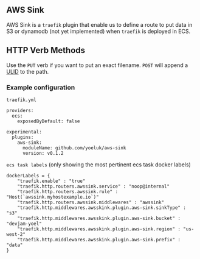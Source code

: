 ## AWS Sink

AWS Sink is a `traefik` plugin that enable us to define a route to put data in S3 or dynamodb (not yet implemented) when `traefik` is deployed in ECS.

## HTTP Verb Methods
Use the `PUT` verb if you want to put an exact filename. 
`POST` will append a [ULID](https://github.com/ulid/spec) to the path.  

### Example configuration

`traefik.yml`
``` 
providers:
  ecs:
    exposedByDefault: false

experimental:
  plugins:
    aws-sink:
      moduleName: github.com/yoeluk/aws-sink
      version: v0.1.2
```
`ecs task labels` (only showing the most pertinent ecs task docker labels)
``` 
dockerLabels = {
    "traefik.enable" : "true"
    "traefik.http.routers.awssink.service" : "noop@internal"
    "traefik.http.routers.awssink.rule" : "Host(`awssink.myhostexample.io`)"
    "traefik.http.routers.awssink.middlewares" : "awssink"
    "traefik.http.middlewares.awsskink.plugin.aws-sink.sinkType" : "s3"
    "traefik.http.middlewares.awsskink.plugin.aws-sink.bucket" : "devjam-yoel"
    "traefik.http.middlewares.awsskink.plugin.aws-sink.region" : "us-west-2"
    "traefik.http.middlewares.awsskink.plugin.aws-sink.prefix" : "data"
}
```